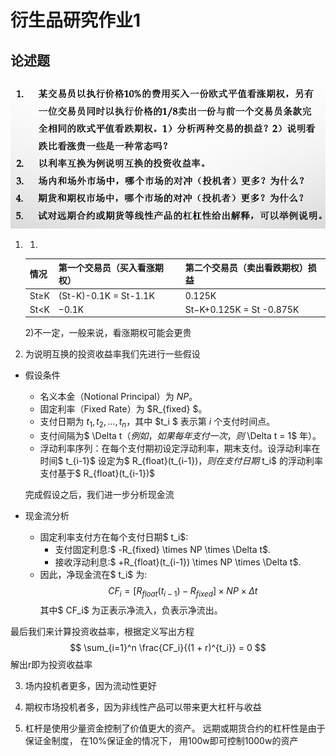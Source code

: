 # 衍生品研究作业1

## 论述题

![1757596405873](image/衍生品研究作业1/1757596405873.png)

1. 1)

   | 情况  | 第一个交易员（买入看涨期权） | 第二个交易员（卖出看跌期权）损益 |
   | ----- | ---------------------------- | :------------------------------- |
   | St≥K | (St-K)-0.1K = St-1.1K | 0.125K                           |
   | St<K  | −0.1K                       | St−K+0.125K =  St -0.875K |

   2)不一定，一般来说，看涨期权可能会更贵

   

2. 为说明互换的投资收益率我们先进行一些假设

- 假设条件
    - 名义本金（Notional Principal）为 $NP$。
    - 固定利率（Fixed Rate）为 $R_{fixed} $。
    - 支付日期为 $t_1, t_2, \ldots, t_n$，其中 $t_i $ 表示第 $i$ 个支付时间点。
    - 支付间隔为$ \Delta t$（例如，如果每年支付一次，则$ \Delta t = 1$ 年）。
    - 浮动利率序列：在每个支付期初设定浮动利率，期末支付。设浮动利率在时间$ t_{i-1}$ 设定为$ R_{float}(t_{i-1})$，则在支付日期$ t_i$ 的浮动利率支付基于$ R_{float}(t_{i-1})$

    完成假设之后，我们进一步分析现金流
    
- 现金流分析
  
    - 固定利率支付方在每个支付日期$ t_i$:
      - 支付固定利息:$ -R_{fixed} \times NP \times \Delta t$.
      - 接收浮动利息:$ +R_{float}(t_{i-1}) \times NP \times \Delta t$.
    - 因此，净现金流在$ t_i$ 为:
$$
  CF_i = \left[ R_{float}(t_{i-1}) - R_{fixed} \right] \times NP \times \Delta t
$$
  其中$ CF_i$ 为正表示净流入，负表示净流出。

最后我们来计算投资收益率，根据定义写出方程
$$
  \sum_{i=1}^n \frac{CF_i}{(1 + r)^{t_i}} = 0
$$
解出r即为投资收益率

3. 场内投机者更多，因为流动性更好

4. 期权市场投机者多，因为非线性产品可以带来更大杠杆与收益

5. 杠杆是使用少量资金控制了价值更大的资产。 远期或期货合约的杠杆性是由于保证金制度， 在10%保证金的情况下， 用100w即可控制1000w的资产

